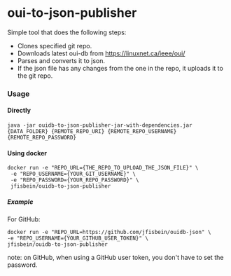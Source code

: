 # oui-to-json-publisher

Simple tool that does the following steps:

+ Clones specified git repo.
+ Downloads latest oui-db from https://linuxnet.ca/ieee/oui/
+ Parses and converts it to json.
+ If the json file has any changes from the one in the repo, it uploads it to the git repo.

### Usage

#### Directly
`java -jar ouidb-to-json-publisher-jar-with-dependencies.jar {DATA_FOLDER} {REMOTE_REPO_URI} {REMOTE_REPO_USERNAME} {REMOTE_REPO_PASSWORD}`

#### Using docker
```
docker run -e "REPO_URL={THE_REPO_TO_UPLOAD_THE_JSON_FILE}" \
 -e "REPO_USERNAME={YOUR_GIT_USERNAME}" \
 -e "REPO_PASSWORD={YOUR_REPO_PASSWORD}" \
 jfisbein/ouidb-to-json-publisher
 ```
 
 ##### Example
For GitHub:
 ```
docker run -e "REPO_URL=https://github.com/jfisbein/ouidb-json" \
 -e "REPO_USERNAME={YOUR_GITHUB_USER_TOKEN}" \
 jfisbein/ouidb-to-json-publisher
 
 ```
 note: on GitHub, when using a GitHub user token, you don't have to set the password.